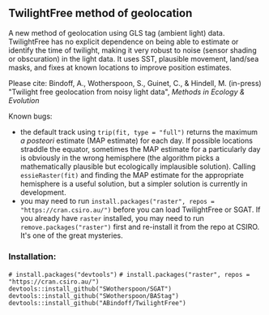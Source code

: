 ## TwilightFree method of geolocation

A new method of geolocation using GLS tag (ambient light) data. TwilightFree has no explicit dependence on being able to estimate or identify the time of twilight, making it very robust to noise (sensor shading or obscuration) in the light data. It uses SST, plausible movement, land/sea masks, and fixes at known locations to improve position estimates.

Please cite:
Bindoff, A., Wotherspoon, S., Guinet, C., & Hindell, M. (in-press) "Twilight free geolocation from noisy light data", *Methods in Ecology & Evolution*

Known bugs:  
- the default track using `trip(fit, type = "full")` returns the maximum *a posteori* estimate (MAP estimate) for each day. If possible locations straddle the equator, sometimes the MAP estimate for a particularly day is obviously in the wrong hemisphere (the algorithm picks a mathematically plausible but ecologically implausible solution). Calling `essieRaster(fit)` and finding the MAP estimate for the appropriate hemisphere is a useful solution, but a simpler solution is currently in development.  
- you may need to run `install.packages("raster", repos = "https://cran.csiro.au/")` before you can load TwilightFree or SGAT. If you already have `raster` installed, you may need to run `remove.packages("raster")` first and re-install it from the repo at CSIRO. It's one of the great mysteries.  


### Installation:  

`# install.packages("devtools")` 
`# install.packages("raster", repos = "https://cran.csiro.au/")`  
`devtools::install_github("SWotherspoon/SGAT")`  
`devtools::install_github("SWotherspoon/BAStag")` 
`devtools::install_github("ABindoff/TwilightFree")`  


